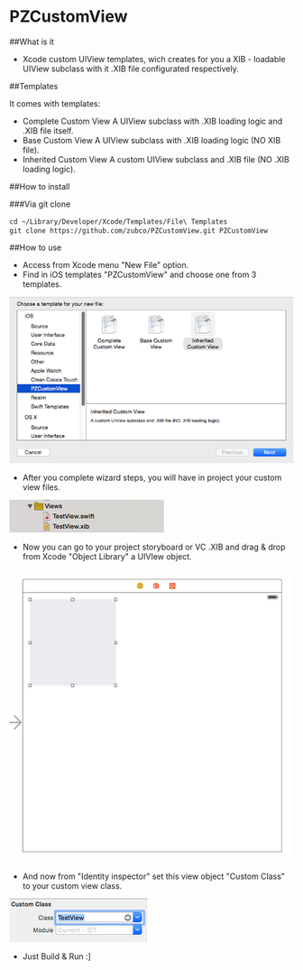 # PZCustomView

##What is it
* Xcode custom UIView templates, wich creates for you a XIB - loadable UIView subclass with it .XIB file configurated respectively.

##Templates

It comes with templates:
* Complete Custom View
A UIView subclass with .XIB loading logic and .XIB file itself.
* Base Custom View
A UIView subclass with .XIB loading logic (NO XIB file).
* Inherited Custom View
A custom UIView subclass and .XIB file (NO .XIB loading logic).

##How to install

###Via git clone

	cd ~/Library/Developer/Xcode/Templates/File\ Templates
	git clone https://github.com/zubco/PZCustomView.git PZCustomView

##How to use
* Access from Xcode menu "New File" option.
* Find in iOS templates "PZCustomView" and choose one from 3 templates.

![Find templates](https://github.com/zubco/PZCustomView/blob/master/Images/Find.png)

* After you complete wizard steps, you will have in project your custom view files.

![Project files](https://github.com/zubco/PZCustomView/blob/master/Images/ProjectFiles.png)

* Now you can go to your project storyboard or VC .XIB and drag & drop from Xcode "Object Library" a UIVIew object.

![Storyboard Scene](https://github.com/zubco/PZCustomView/blob/master/Images/StoryboardScene.png)

* And now from "Identity inspector" set this view object "Custom Class" to your custom view class.

![SCustom Class](https://github.com/zubco/PZCustomView/blob/master/Images/CustomClass.png)

* Just Build & Run :] 
